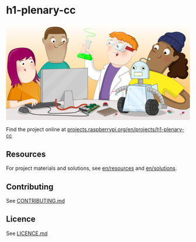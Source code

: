 # h1-plenary-cc

![h1-plenary-cc](banner.png)

Find the project online at [projects.raspberrypi.org/en/projects/h1-plenary-cc](https://projects.raspberrypi.org/en/projects/h1-plenary-cc)

## Resources
For project materials and solutions, see [en/resources](https://github.com/raspberrypilearning/h1-plenary-cc/tree/master/en/resources) and [en/solutions](https://github.com/raspberrypilearning/h1-plenary-cc/tree/master/en/solutions).

## Contributing
See [CONTRIBUTING.md](CONTRIBUTING.md)

## Licence
 See [LICENCE.md](LICENCE.md)